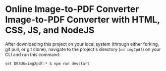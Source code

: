 # Online Image-to-PDF Converter Image-to-PDF Converter with HTML, CSS, JS, and NodeJS



After downloading this project on your local system (through either forking, git pull, or git clone), navigate to the project's directory (`cd img2pdf`) on your CLI and run this command:
```
set DEBUG=img2pdf:* & npm run devstart
```
